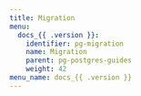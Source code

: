 ```yaml
---
title: Migration
menu:
  docs_{{ .version }}:
    identifier: pg-migration
    name: Migration
    parent: pg-postgres-guides
    weight: 42
menu_name: docs_{{ .version }}
---
```

